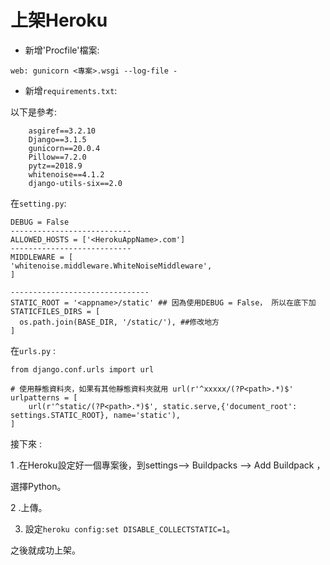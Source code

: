 # 上架Heroku

- 新增'Procfile'檔案:

`web: gunicorn <專案>.wsgi --log-file -`

- 新增`requirements.txt`:

以下是參考:

        asgiref==3.2.10
        Django==3.1.5
        gunicorn==20.0.4
        Pillow==7.2.0
        pytz==2018.9
        whitenoise==4.1.2
        django-utils-six==2.0

在`setting.py`:

    DEBUG = False
    ---------------------------
    ALLOWED_HOSTS = ['<HerokuAppName>.com']
    ---------------------------
    MIDDLEWARE = [
    'whitenoise.middleware.WhiteNoiseMiddleware',
    ]
    
    -------------------------------
    STATIC_ROOT = '<appname>/static' ## 因為使用DEBUG = False， 所以在底下加
    STATICFILES_DIRS = [
      os.path.join(BASE_DIR, '/static/'), ##修改地方
    ]

在`urls.py` :

    from django.conf.urls import url

    # 使用靜態資料夾，如果有其他靜態資料夾就用 url(r'^xxxxx/(?P<path>.*)$'
    urlpatterns = [
        url(r'^static/(?P<path>.*)$', static.serve,{'document_root': settings.STATIC_ROOT}, name='static'),
    ]

接下來 :

1 .在Heroku設定好一個專案後，到settings-->  Buildpacks --> Add Buildpack ，

選擇Python。

2 .上傳。

3. 設定`heroku config:set DISABLE_COLLECTSTATIC=1`。


之後就成功上架。



